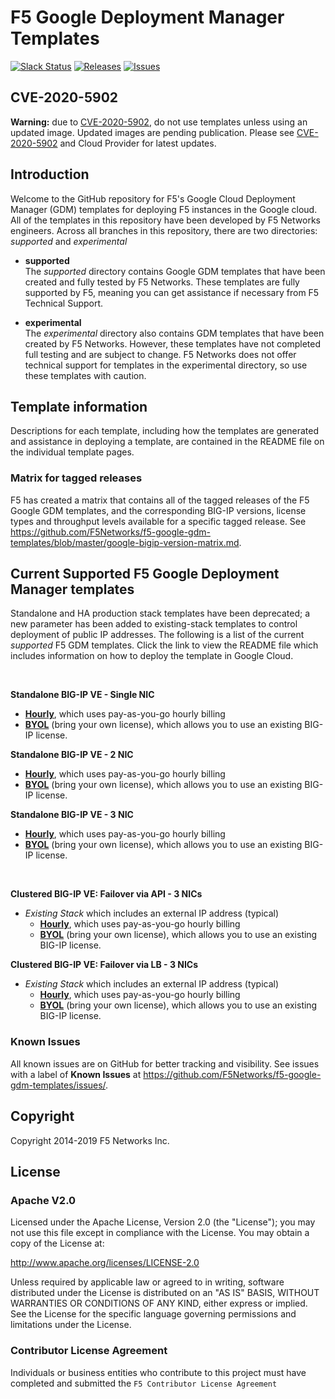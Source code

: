 # F5 Google Deployment Manager Templates

<!--- file autogenerated --->

[![Slack Status](https://f5cloudsolutions.herokuapp.com/badge.svg)](https://f5cloudsolutions.herokuapp.com)
[![Releases](https://img.shields.io/github/release/f5networks/f5-google-gdm-templates.svg)](https://github.com/f5networks/f5-google-gdm-templates/releases)
[![Issues](https://img.shields.io/github/issues/f5networks/f5-google-gdm-templates.svg)](https://github.com/f5networks/f5-google-gdm-templates/issues)

## CVE-2020-5902
**Warning:** due to [CVE-2020-5902](https://support.f5.com/csp/article/K52145254), do not use templates unless using an updated image. Updated images are pending publication. Please see [CVE-2020-5902](https://support.f5.com/csp/article/K52145254) and Cloud Provider for latest updates.

## Introduction

Welcome to the GitHub repository for F5's Google Cloud Deployment Manager (GDM) templates for deploying F5 instances
in the Google cloud.  All of the templates in this repository have been developed by F5 Networks engineers. Across
all branches in this repository, there are two directories: *supported* and *experimental*

- **supported**<br>
The *supported* directory contains Google GDM templates that have been created and fully tested by F5 Networks.
These templates are fully supported by F5, meaning you can get assistance if necessary from F5 Technical Support.

- **experimental**<br>
The *experimental* directory also contains GDM templates that have been created by F5 Networks. However, these
templates have not completed full testing and are subject to change. F5 Networks does not offer technical support
for templates in the experimental directory, so use these templates with caution.

 ## Template information
 Descriptions for each template, including how the templates are generated and assistance in deploying a template,
 are contained in the README file on the individual template pages.
### Matrix for tagged releases
F5 has created a matrix that contains all of the tagged releases of the F5 Google GDM templates, and the
corresponding BIG-IP versions, license types and throughput levels available for a specific tagged release. See
https://github.com/F5Networks/f5-google-gdm-templates/blob/master/google-bigip-version-matrix.md.

## Current Supported F5 Google Deployment Manager templates

Standalone and HA production stack templates have been deprecated; a new parameter has been added to existing-stack templates to control deployment of public IP addresses.
The following is a list of the current *supported* F5 GDM templates. Click the link to view the README file which includes information on how to deploy the template in Google Cloud.

<br>

**Standalone BIG-IP VE - Single NIC**
- <a href="https://github.com/F5Networks/f5-google-gdm-templates/tree/master/supported/standalone/1nic/existing-stack/payg">**Hourly**</a>, which uses pay-as-you-go hourly billing
- <a href="https://github.com/F5Networks/f5-google-gdm-templates/tree/master/supported/standalone/1nic/existing-stack/byol">**BYOL**</a> (bring your own license), which allows you to use an existing BIG-IP license.

**Standalone BIG-IP VE - 2 NIC**
- <a href="https://github.com/F5Networks/f5-google-gdm-templates/tree/master/supported/standalone/2nic/existing-stack/payg">**Hourly**</a>, which uses pay-as-you-go hourly billing
- <a href="https://github.com/F5Networks/f5-google-gdm-templates/tree/master/supported/standalone/2nic/existing-stack/byol">**BYOL**</a> (bring your own license), which allows you to use an existing BIG-IP license.

**Standalone BIG-IP VE - 3 NIC**
- <a href="https://github.com/F5Networks/f5-google-gdm-templates/tree/master/supported/standalone/3nic/existing-stack/payg">**Hourly**</a>, which uses pay-as-you-go hourly billing
- <a href="https://github.com/F5Networks/f5-google-gdm-templates/tree/master/supported/standalone/3nic/existing-stack/byol">**BYOL**</a> (bring your own license), which allows you to use an existing BIG-IP license.
<br>

**Clustered BIG-IP VE: Failover via API - 3 NICs**
- *Existing Stack* which includes an external IP address (typical)
    - <a href="https://github.com/F5Networks/f5-google-gdm-templates/tree/master/supported/failover/same-net/via-api/3nic/existing-stack/payg">**Hourly**</a>, which uses pay-as-you-go hourly billing  
    - <a href="https://github.com/F5Networks/f5-google-gdm-templates/tree/master/supported/failover/same-net/via-api/3nic/existing-stack/byol">**BYOL**</a> (bring your own license), which allows you to use an existing BIG-IP license.  

**Clustered BIG-IP VE: Failover via LB - 3 NICs**
- *Existing Stack* which includes an external IP address (typical)
    - <a href="https://github.com/F5Networks/f5-google-gdm-templates/tree/master/supported/failover/same-net/via-lb/3nic/existing-stack/payg">**Hourly**</a>, which uses pay-as-you-go hourly billing  
    - <a href="https://github.com/F5Networks/f5-google-gdm-templates/tree/master/supported/failover/same-net/via-lb/3nic/existing-stack/byol">**BYOL**</a> (bring your own license), which allows you to use an existing BIG-IP license.  

### Known Issues
All known issues are on GitHub for better tracking and visibility. See issues with a label of **Known Issues** at https://github.com/F5Networks/f5-google-gdm-templates/issues/.




## Copyright

Copyright 2014-2019 F5 Networks Inc.


## License

### Apache V2.0

Licensed under the Apache License, Version 2.0 (the "License"); you may not use
this file except in compliance with the License. You may obtain a copy of the
License at:

http://www.apache.org/licenses/LICENSE-2.0

Unless required by applicable law or agreed to in writing, software
distributed under the License is distributed on an "AS IS" BASIS,
WITHOUT WARRANTIES OR CONDITIONS OF ANY KIND, either express or implied.
See the License for the specific language governing permissions and limitations
under the License.


### Contributor License Agreement

Individuals or business entities who contribute to this project must have
completed and submitted the `F5 Contributor License Agreement`
